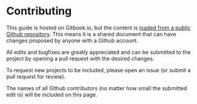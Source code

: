 # Contributing

This guide is hosted on Gitbook.io, but the content is [loaded from a public Github repository](https://github.com/rel0aded/ethereum-ecosystem-gitbook). This means it is a shared document that can have changes proposed by anyone with a Github account.

All edits and bugfixes are greatly appreciated and can be submitted to the project by opening a pull request with the desired changes.

To request new projects to be included, please open an issue (or submit a pull request for review).

The names of all Github contributors (no matter how small the submitted edit is) will be included on this page.
